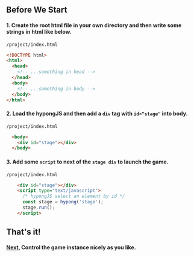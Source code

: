 ## Before We Start

#### 1. Create the root html file in your own directory and then write some strings in html like below.

`/project/index.html`
```html
<!DOCTYPE html>
<html>
  <head>
    <!-- ...something in head -->
  </head>
  <body>
    <!-- ...something in body -->
  </body>
</html>
```

#### 2. Load the hypongJS and then add a `div` tag with `id="stage"` into body.

`/project/index.html`
```html
  <body>
    <div id="stage"></div>
  </body>
```

#### 3. Add some `script` to next of the `stage div` to launch the game.

`/project/index.html`
```html
    <div id="stage"></div>
    <script type="text/javascript">
      /* hypongJS select an element by id */
      const stage = hypong('stage');
      stage.run();
    </script>
```

## That's it!
#### [Next](https://github.com/leejg1313/hypongJS/blob/master/docs/2.%20Props.md), Control the game instance nicely as you like.
